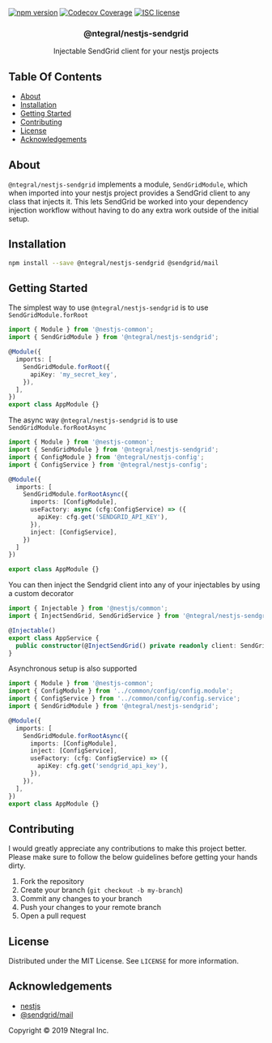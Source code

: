 [![npm version](http://img.shields.io/npm/v/@ntegral/nestjs-sendgrid.svg?style=flat)](https://npmjs.org/package/@ntegral/nestjs-sendgrid "View this project on npm")
[![Codecov Coverage](https://img.shields.io/codecov/c/github/ntegral/nestjs-sendgrid/master.svg?style=flat-square)](https://codecov.io/gh/ntegral/nestjs-sendgrid)
[![ISC license](http://img.shields.io/badge/license-ISC-brightgreen.svg)](http://opensource.org/licenses/ISC)

<p align="center">
  <h3 align="center">
    @ntegral/nestjs-sendgrid
  </h3>

  <p align="center">
    Injectable SendGrid client for your nestjs projects
  </p>
  <!-- 
  <p align="center">
    <img src="https://circleci.com/gh/dhaspden/nestjs-stripe.svg?style=svg">
    <a href="https://codecov.io/gh/dhaspden/nestjs-stripe">
      <img src="https://codecov.io/gh/dhaspden/nestjs-stripe/branch/master/graph/badge.svg" />
    </a>
  </p>
  -->
</p>

## Table Of Contents

- [About](#about)
- [Installation](#installation)
- [Getting Started](#getting-started)
- [Contributing](#contributing)
- [License](#license)
- [Acknowledgements](#acknowledgements)

## About

`@ntegral/nestjs-sendgrid` implements a module, `SendGridModule`, which when imported into
your nestjs project provides a SendGrid client to any class that injects it. This
lets SendGrid be worked into your dependency injection workflow without having to
do any extra work outside of the initial setup.

## Installation

```bash
npm install --save @ntegral/nestjs-sendgrid @sendgrid/mail
```

## Getting Started

The simplest way to use `@ntegral/nestjs-sendgrid` is to use `SendGridModule.forRoot`

```typescript
import { Module } from '@nestjs-common';
import { SendGridModule } from '@ntegral/nestjs-sendgrid';

@Module({
  imports: [
    SendGridModule.forRoot({
      apiKey: 'my_secret_key',
    }),
  ],
})
export class AppModule {}
```

The async way `@ntegral/nestjs-sendgrid` is to use `SendGridModule.forRootAsync`

```typescript
import { Module } from '@nestjs-common';
import { SendGridModule } from '@ntegral/nestjs-sendgrid';
import { ConfigModule } from '@ntegral/nestjs-config';
import { ConfigService } from '@ntegral/nestjs-config';

@Module({
  imports: [
    SendGridModule.forRootAsync({
      imports: [ConfigModule],
      useFactory: async (cfg:ConfigService) => ({
        apiKey: cfg.get('SENDGRID_API_KEY'),
      }),
      inject: [ConfigService],
    })
  ]
})

export class AppModule {}
```

You can then inject the Sendgrid client into any of your injectables by using a
custom decorator

```typescript
import { Injectable } from '@nestjs/common';
import { InjectSendGrid, SendGridService } from '@ntegral/nestjs-sendgrid';

@Injectable()
export class AppService {
  public constructor(@InjectSendGrid() private readonly client: SendGridService) {}
}
```

Asynchronous setup is also supported

```typescript
import { Module } from '@nestjs-common';
import { ConfigModule } from '../common/config/config.module';
import { ConfigService } from '../common/config/config.service';
import { SendGridModule } from '@ntegral/nestjs-sendgrid';

@Module({
  imports: [
    SendGridModule.forRootAsync({
      imports: [ConfigModule],  
      inject: [ConfigService],
      useFactory: (cfg: ConfigService) => ({
        apiKey: cfg.get('sendgrid_api_key'),
      }),
    }),
  ],
})
export class AppModule {}
```

## Contributing

I would greatly appreciate any contributions to make this project better. Please
make sure to follow the below guidelines before getting your hands dirty.

1. Fork the repository
2. Create your branch (`git checkout -b my-branch`)
3. Commit any changes to your branch
4. Push your changes to your remote branch
5. Open a pull request

## License

Distributed under the MIT License. See `LICENSE` for more information.

## Acknowledgements

- [nestjs](https://nestjs.com)
- [@sendgrid/mail](https://github.com/sendgrid/sendgrid-nodejs/tree/master/packages/mail)

Copyright &copy; 2019 Ntegral Inc.
